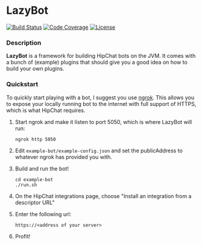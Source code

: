 # LazyBot
[![Build Status](https://travis-ci.org/RoyJacobs/lazybot.svg?branch=master)](https://travis-ci.org/RoyJacobs/lazybot)
[![Code Coverage](http://codecov.io/github/RoyJacobs/lazybot/coverage.svg?branch=master)](http://codecov.io/github/RoyJacobs/lazybot?branch=master)
[![License](http://img.shields.io/:license-mit-brightgreen.svg)](https://raw.githubusercontent.com/RoyJacobs/lazybot/master/LICENSE.md)

### Description

**LazyBot** is a framework for building HipChat bots on the JVM. It comes with a bunch of (example) plugins that should give you a good idea on how to build your own plugins.

### Quickstart
To quickly start playing with a bot, I suggest you use [ngrok](https://ngrok.com/). This allows you to expose your locally running bot to the internet with full support of HTTPS, which is what HipChat requires.

1. Start ngrok and make it listen to port 5050, which is where LazyBot will run:
   ```
   ngrok http 5050
   ```
2. Edit `example-bot/example-config.json` and set the publicAddress to whatever ngrok has provided you with.

3. Build and run the bot!
   ```
   cd example-bot
   ./run.sh
   ```

4. On the HipChat integrations page, choose "Install an integration from a descriptor URL"

5. Enter the following url:
   ```
   https://<address of your server>
   ```

6. Profit!
